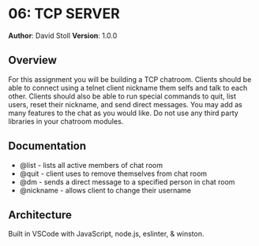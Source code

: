 # 06: TCP SERVER
**Author**: David Stoll
**Version**: 1.0.0 
## Overview
For this assignment you will be building a TCP chatroom. Clients should be able to connect using a telnet client nickname them selfs and talk to each other. Clients should also be able to run special commands to quit, list users, reset their nickname, and send direct messages. You may add as many features to the chat as you would like. Do not use any third party libraries in your chatroom modules.
## Documentation
- @list - lists all active members of chat room
- @quit - client uses to remove themselves from chat room
- @dm - sends a direct message to a specified person in chat room
- @nickname - allows client to change their username

## Architecture
Built in VSCode with JavaScript, node.js, eslinter, & winston.